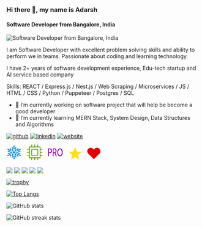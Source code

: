 ### Hi there 👋, my name is Adarsh
#### Software Developer from Bangalore, India
![Software Developer from Bangalore, India](https://i.postimg.cc/4yFNRS9V/Black-Minimal-Motivation-Quote-Linked-In-Banner.png)

I am Software Developer with excellent problem solving skills and ability to perform we in teams. Passionate about coding and learning technology.

I have 2+ years of software development experience, Edu-tech startup and AI service based company

Skills: REACT / Express.js / Nest.js / Web Scraping / Microservices / JS / HTML / CSS / Python / Puppeteer / Postgres / SQL

- 🔭 I’m currently working on software project that will help be become a good developer  
- 🌱 I’m currently learning MERN Stack, System Design, Data Structures and Algorithms 


[<img src='https://cdn.jsdelivr.net/npm/simple-icons@3.0.1/icons/github.svg' alt='github' height='40'>](https://github.com/Adarsh-hash-dot)  [<img src='https://cdn.jsdelivr.net/npm/simple-icons@3.0.1/icons/linkedin.svg' alt='linkedin' height='40'>](https://www.linkedin.com/in/https://www.linkedin.com/in/adarsh-sahu-dev//)  [<img src='https://cdn.jsdelivr.net/npm/simple-icons@3.0.1/icons/icloud.svg' alt='website' height='40'>](https://adarsh-sahu.netlify.app/)  

<a href='https://archiveprogram.github.com/'><img src='https://raw.githubusercontent.com/acervenky/animated-github-badges/master/assets/acbadge.gif' width='40' height='40'></a> <a href='https://docs.github.com/en/developers'><img src='https://raw.githubusercontent.com/acervenky/animated-github-badges/master/assets/devbadge.gif' width='40' height='40'></a> <a href='https://github.com/pricing'><img src='https://raw.githubusercontent.com/acervenky/animated-github-badges/master/assets/pro.gif' width='40' height='40'></a> <a href='https://stars.github.com/'><img src='https://raw.githubusercontent.com/acervenky/animated-github-badges/master/assets/starbadge.gif' width='35' height='35'></a> <a href='https://docs.github.com/en/github/supporting-the-open-source-community-with-github-sponsors'><img src='https://raw.githubusercontent.com/acervenky/animated-github-badges/master/assets/sponsorbadge.gif' width='35' height='35'></a> 

<img align="center" src="http://github-profile-summary-cards.vercel.app/api/cards/stats?username=adarsh-hash-dot&theme=chartreuse_dark" height="180em" />
<img align="center" src="http://github-profile-summary-cards.vercel.app/api/cards/most-commit-language?username=adarsh-hash-dot&theme=chartreuse_dark" height="180em" />
<img align="center" src="http://github-profile-summary-cards.vercel.app/api/cards/repos-per-language?username=adarsh-hash-dot&theme=2077" height="180em" />
<img align="center" src="http://github-profile-summary-cards.vercel.app/api/cards/productive-time?username=adarsh-hash-dot&theme=2077" height="180em" />
<img align="center" src="http://github-profile-summary-cards.vercel.app/api/cards/profile-details?username=adarsh-hash-dot&theme=2077" height="180em" />

[![trophy](https://github-profile-trophy.vercel.app/?username=Adarsh-hash-dot)](https://github.com/ryo-ma/github-profile-trophy)

[![Top Langs](https://github-readme-stats.vercel.app/api/top-langs/?username=Adarsh-hash-dot)](https://github.com/anuraghazra/github-readme-stats)

![GitHub stats](https://github-readme-stats.vercel.app/api?username=Adarsh-hash-dot&show_icons=true&count_private=true)  

![GitHub streak stats](https://streak-stats.demolab.com/?user=Adarsh-hash-dot)  

